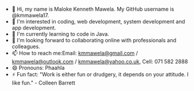 - 👋 Hi, my name is Maloke Kenneth Mawela. My GitHub username is @kmmawela17.
- 👀 I'm interested in coding, web development, system development and app development.
- 🌱 I'm currently learning to code in Java.
- 💞️ I'm looking forward to collaborating online with professionals and colleagues.
- 📫 How to reach me:Email: kmmawela@gmail.com / kmmawela@outlook.com / kmmawela@yahoo.co.uk, Cell: 071 582 2888
- 😄 Pronouns: Phaahla
- ⚡ Fun fact: "Work is either fun or drudgery, it depends on your attitude. I like fun." - Colleen Barrett

<!---
kmmawela17/kmmawela17 is a ✨ special ✨ repository because its `README.md` (this file) appears on your GitHub profile.
You can click the Preview link to take a look at your changes.
--->
